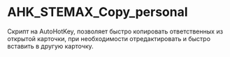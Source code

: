 # AHK_STEMAX_Copy_personal
Скрипт на AutoHotKey, позволяет быстро копировать ответственных из открытой карточки, при необходимости отредактировать и быстро вставить в другую карточку.
